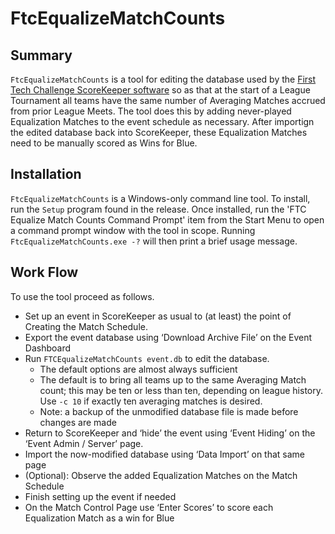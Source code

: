 # FtcEqualizeMatchCounts

## Summary
``FtcEqualizeMatchCounts`` is a tool for editing the database used by the [First Tech Challenge ScoreKeeper software](https://github.com/FIRST-Tech-Challenge/scorekeeper) so as that at the start of a League Tournament all teams have the same number of Averaging Matches accrued from prior League Meets. The tool does this by adding never-played Equalization Matches to the event schedule as necessary. After importign the edited database back into ScoreKeeper, these Equalization Matches need to be manually scored as Wins for Blue.

## Installation
``FtcEqualizeMatchCounts`` is a Windows-only command line tool. To install, run the ``Setup`` program found in the release. Once installed, run the 'FTC Equalize Match Counts Command Prompt' item from the Start Menu to open a command prompt window with the tool in scope. Running ``FtcEqualizeMatchCounts.exe -?`` will then print a brief usage message.

## Work Flow
To use the tool proceed as follows.
* Set up an event in ScoreKeeper as usual to (at least) the point of Creating the Match Schedule.
*	Export the event database using ‘Download Archive File’ on the Event Dashboard
*	Run ``FTCEqualizeMatchCounts event.db`` to edit the database.
    - The default options are almost always sufficient
    - The default is to bring all teams up to the same Averaging Match count; this may be ten or less than ten, depending on league history. Use ``-c 10`` if exactly ten averaging matches is desired.
    - Note: a backup of the unmodified database file is made before changes are made
*	Return to ScoreKeeper and ‘hide’ the event using ‘Event Hiding’ on the ‘Event Admin / Server’ page.
*	Import the now-modified database using ‘Data Import’ on that same page
*	(Optional): Observe the added Equalization Matches on the Match Schedule
*	Finish setting up the event if needed
*	On the Match Control Page use ‘Enter Scores’ to score each Equalization Match as a win for Blue

